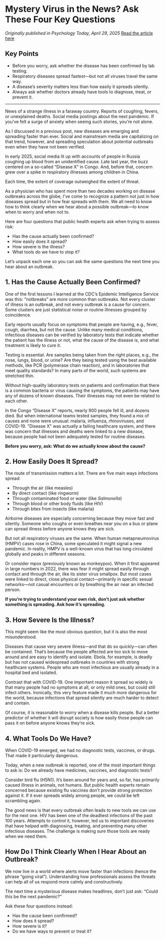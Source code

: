 # Mystery Virus in the News? Ask These Four Key Questions

*Originally published in Psychology Today, April 29, 2025*
[Read the article here](https://www.psychologytoday.com/us/blog/health/202504/mystery-virus-in-the-news-ask-these-four-key-questions)

## Key Points

* Before you worry, ask whether the disease has been confirmed by lab testing.
* Respiratory diseases spread fastest—but not all viruses travel the same way.
* A disease’s severity matters less than how easily it spreads silently.
* Always ask whether doctors already have tools to diagnose, treat, or prevent it.

---

News of a strange illness in a faraway country. Reports of coughing, fevers, or unexplained deaths. Social media postings about the next pandemic. If you’ve felt a surge of anxiety when seeing such stories, you’re not alone.

As I discussed in a previous post, new diseases are emerging and spreading faster than ever. Social and mainstream media are capitalizing on that trend, however, and spreading speculation about potential outbreaks even when they have not been verified.

In early 2025, social media lit up with accounts of people in Russia coughing up blood from an unidentified cause. Late last year, the buzz centered on a so-called “Disease X” in Congo. And, before that, concern grew over a spike in respiratory illnesses among children in China.

Each time, the extent of coverage outweighed the extent of threat.

As a physician who has spent more than two decades working on disease outbreaks across the globe, I’ve come to recognize a pattern not just in how diseases spread but in how fear spreads with them. We all need to know how to think clearly when we hear about a possible outbreak—to know when to worry and when not to.

Here are four questions that public health experts ask when trying to assess risk:

* Has the cause actually been confirmed?
* How easily does it spread?
* How severe is the illness?
* What tools do we have to stop it?

Let’s unpack each one so you can ask the same questions the next time you hear about an outbreak.

## 1. Has the Cause Actually Been Confirmed?

One of the first lessons I learned at the CDC’s Epidemic Intelligence Service was this: “notbreaks” are more common than outbreaks. Not every cluster of illness is an outbreak, and not every outbreak is a cause for concern. Some clusters are just statistical noise or routine illnesses grouped by coincidence.

Early reports usually focus on symptoms that people are having, e.g., fever, cough, diarrhea, but not the cause. Unlike many medical conditions, infectious diseases can be verified by laboratory tests that indicate whether the patient has the illness or not, what the cause of the disease is, and what treatment is likely to cure it.

Testing is essential. Are samples being taken from the right places, e.g., the nose, lungs, blood, or urine? Are they being tested using the best available methods, like PCR (polymerase chain reaction), and in laboratories that meet quality standards? In many parts of the world, such systems are stretched thin.

Without high-quality laboratory tests on patients and confirmation that there is a common bacteria or virus causing the symptoms, the patients may have any of dozens of known diseases. Their illnesses may not even be related to each other.

In the Congo “Disease X” reports, nearly 900 people fell ill, and dozens died. But when international teams tested samples, they found a mix of causes and none were unusual: malaria, influenza, rhinoviruses, and COVID-19. "Disease X" was actually a failing healthcare system, and there was concern that illnesses and deaths were linked to a new disease, because people had not been adequately tested for routine diseases.

**Before you worry, ask: What do we actually know about the cause?**

## 2. How Easily Does It Spread?

The route of transmission matters a lot. There are five main ways infections spread:

* Through the air (like measles)
* By direct contact (like ringworm)
* Through contaminated food or water (like *Salmonella*)
* Through blood or other body fluids (like HIV)
* Through bites from insects (like malaria)

Airborne diseases are especially concerning because they move fast and silently. Someone who coughs or even breathes near you on a bus or plane can spread illness before anyone knows they are sick.

But not all respiratory viruses are the same. When human metapneumovirus (HMPV) cases rose in China, some speculated it might signal a new pandemic. In reality, HMPV is a well-known virus that has long circulated globally and peaks in different seasons.

Or consider mpox (previously known as monkeypox). When it first appeared in large numbers in 2022, there was fear it might spread easily through contact and through the air, like its sister virus smallpox. But most cases were linked to direct, close physical contact—primarily in specific sexual networks—not casual encounters or by breathing the air near an infected person.

**If you’re trying to understand your own risk, don’t just ask whether something is spreading. Ask how it’s spreading.**

## 3. How Severe Is the Illness?

This might seem like the most obvious question, but it is also the most misunderstood.

Diseases that cause very severe illness—and that do so quickly—can often be contained. That’s because the people affected are too sick to move around and are easy to identify and isolate. Ebola, for example, is deadly but has not caused widespread outbreaks in countries with strong healthcare systems. People who are most infectious are usually already in a hospital bed and isolated.

Contrast that with COVID-19. One important reason it spread so widely is that many people had no symptoms at all, or only mild ones, but could still infect others. Ironically, this very feature made it much more dangerous for the world, because infections that spread silently are much harder to detect and contain.

Of course, it is reasonable to worry when a disease kills people. But a better predictor of whether it will disrupt society is how easily those people can pass it on before anyone knows they’re sick.

## 4. What Tools Do We Have?

When COVID-19 emerged, we had no diagnostic tests, vaccines, or drugs. That made it particularly dangerous.

Today, when a new outbreak is reported, one of the most important things to ask is: Do we already have medicines, vaccines, and diagnostic tests?

Consider bird flu (H5N1). It’s been around for years and, so far, has primarily caused illness in animals, not humans. But public health experts remain concerned because existing flu vaccines don’t provide strong protection against it. If it ever spreads widely among people, we could be left scrambling again.

The good news is that every outbreak often leads to new tools we can use for the next one. HIV has been one of the deadliest infections of the past 100 years. Attempts to control it, however, led us to important discoveries that have helped with diagnosing, treating, and preventing many other infectious diseases. The challenge is making sure those tools are ready when we need them.

## How Do I Think Clearly When I Hear About an Outbreak?

We now live in a world where alerts move faster than infections (hence the phrase “going viral”). Understanding how professionals assess the threats can help all of us respond more calmly and constructively.

The next time a mysterious disease makes headlines, don’t just ask: “Could this be the next pandemic?”

Ask these four questions instead:

* Has the cause been confirmed?
* How does it spread?
* How severe is it?
* Do we have ways to prevent or treat it?
